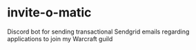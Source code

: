 # invite-o-matic
Discord bot for sending transactional Sendgrid emails regarding applications to join my Warcraft guild
